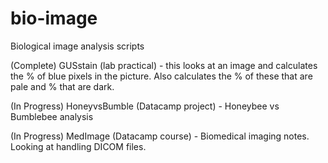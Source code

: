 # bio-image
Biological image analysis scripts

(Complete) GUSstain (lab practical) - this looks at an image and calculates the % of blue pixels in the picture. Also calculates the % of these that are pale and % that are dark. 

(In Progress) HoneyvsBumble (Datacamp project) - Honeybee vs Bumblebee analysis

(In Progress) MedImage (Datacamp course) - Biomedical imaging notes. Looking at handling DICOM files.
